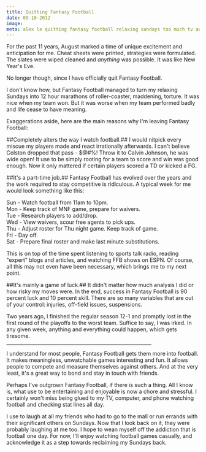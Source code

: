 ```yaml
---
title: Quitting Fantasy Football
date: 09-10-2012
image:
meta: alex le quitting fantasy football relaxing sundays too much tv august cheat sheets part-time job game of luck
---
```


For the past 11 years, August marked a time of unique excitement and anticipation for me. Cheat sheets were printed, strategies were formulated. The slates were wiped cleaned and *anything*  was possible. It was like New Year's Eve.

No longer though, since I have officially quit Fantasy Football.

I don't know how, but Fantasy Football managed to turn my relaxing Sundays into 12 hour marathons of roller-coaster, maddening, torture. It was nice when my team won. But it was worse when my team performed badly and life cease to have meaning.

Exaggerations aside, here are the main reasons why I'm leaving Fantasy Football:

##Completely alters the way I watch football.##
I would nitpick every miscue my players made and react irrationally afterwards. I can't believe Colston dropped that pass - $@#%! Throw it to Calvin Johnson, he was wide open! It use to be simply rooting for a team to score and win was good enough. Now it only mattered if certain players scored a TD or kicked a FG.

##It's a part-time job.##
Fantasy Football has evolved over the years and the work required to stay competitive is ridiculous. A typical week for me would look something like this:

Sun - Watch football from 11am to 10pm.  
Mon - Keep track of MNF game, prepare for waivers.  
Tue - Research players to add/drop.  
Wed - View waivers, scour free agents to pick ups.  
Thu - Adjust roster for Thu night game. Keep track of game.  
Fri - Day off.  
Sat - Prepare final roster and make last minute substitutions.

This is on top of the time spent listening to sports talk radio, reading "expert" blogs and articles, and watching FFB shows on ESPN. Of course, all this may not even have been necessary, which brings me to my next point.

##It's mainly a game of luck.##
It didn't matter how much analysis I did or how risky my moves were. In the end, success in Fantasy Football is 90 percent luck and 10 percent skill. There are so many variables that are out of your control: injuries, off-field issues, suspensions.

Two years ago, I finished the regular season 12-1 and promptly lost in the first round of the playoffs to the worst team. Suffice to say, I was irked. In any given week, anything and everything could happen, which gets tiresome.

<hr width="75%">

I understand for most people, Fantasy Football gets them more into football. It makes meaningless, unwatchable games interesting and fun. It allows people to compete and measure themselves against others. And at the very least, it's a great way to bond and stay in touch with friends.

Perhaps I've outgrown Fantasy Football, if there is such a thing. All I know is, what use to be entertaining and enjoyable is now a chore and stressful. I certainly won't miss being glued to my TV, computer, and phone watching football and checking stat lines all day.

I use to laugh at all my friends who had to go to the mall or run errands with their significant others on Sundays. Now that I look back on it, they were probably laughing at me too. I hope to wean myself off the addiction that is football one day. For now, I'll enjoy watching football games casually, and acknowledge it as a step towards reclaiming my Sundays back.
